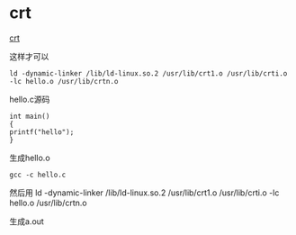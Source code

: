 # crt

[crt](http://en.wikipedia.org/wiki/Crt0)


这样才可以 
```
ld -dynamic-linker /lib/ld-linux.so.2 /usr/lib/crt1.o /usr/lib/crti.o -lc hello.o /usr/lib/crtn.o 
```
hello.c源码 
```
int main() 
{ 
printf("hello"); 
} 
```
生成hello.o 
```
gcc -c hello.c 
```

然后用 
ld -dynamic-linker /lib/ld-linux.so.2 /usr/lib/crt1.o /usr/lib/crti.o -lc hello.o /usr/lib/crtn.o 

生成a.out 